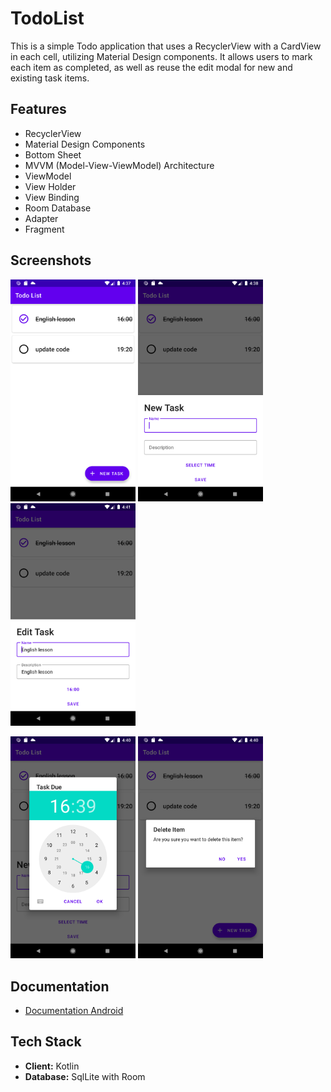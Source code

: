 # TodoList
This is a simple Todo application that uses a RecyclerView with a CardView in each cell, utilizing Material Design components. It allows users to mark each item as completed, as well as reuse the edit modal for new and existing task items.

## Features

* RecyclerView
* Material Design Components
* Bottom Sheet
* MVVM (Model-View-ViewModel) Architecture
* ViewModel
* View Holder
* View Binding
* Room Database
* Adapter
* Fragment

## Screenshots
<img src="screenShot/firstScreen.png" width="200" /> <img src="screenShot/bottomSheet.png" width="200" alt="App Screenshot" /> <img src="screenShot/editTask.png" width="200" alt="App Screenshot" />


<img src="screenShot/taskTime.png" width="200" alt="App Screenshot" /> <img src="screenShot/deleteItem.png" width="200" alt="App Screenshot" />

## Documentation
- [Documentation Android](https://developer.android.com/develop)

## Tech Stack

* **Client:** Kotlin
* **Database:** SqlLite with Room

